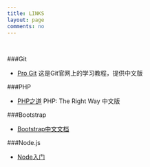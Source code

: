 ```yaml
---
title: LINKS
layout: page
comments: no
---
```

<br/>


###Git
- [Pro Git](http://git-scm.com/book/)  这是Git官网上的学习教程，提供中文版

###PHP
- [PHP之道](http://wulijun.github.io/php-the-right-way/) PHP: The Right Way 中文版  

###Bootstrap
- [Bootstrap中文文档](http://v3.bootcss.com/)

###Node.js
- [Node入门](http://www.nodebeginner.org/index-zh-cn.html)